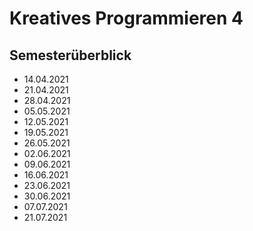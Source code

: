 # Kreatives Programmieren 4

## Semesterüberblick

* 14.04.2021
* 21.04.2021 
* 28.04.2021 
* 05.05.2021
* 12.05.2021
* 19.05.2021 
* 26.05.2021 
* 02.06.2021 
* 09.06.2021
* 16.06.2021 
* 23.06.2021 
* 30.06.2021 
* 07.07.2021 
* 21.07.2021 